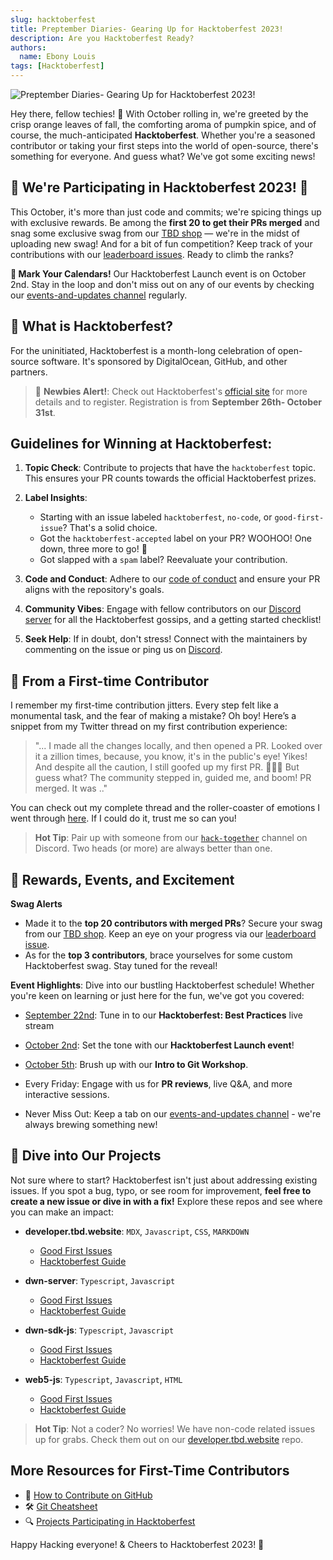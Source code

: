 ```yaml
---
slug: hacktoberfest
title: Preptember Diaries- Gearing Up for Hacktoberfest 2023!
description: Are you Hacktoberfest Ready?
authors:
  name: Ebony Louis
tags: [Hacktoberfest]
---
```


<head>
  <meta property="og:title" content="Preptember Diaries- Gearing Up for Hacktoberfest 2023!" />
  <meta property="og:type" content="website" />
  <meta property="og:url" content='https://developer.tbd.website/blog/hacktoberfest' />
  <meta name="og:description" content="Are you Hacktoberfest Ready?" />
  <meta property="og:image" content="https://developer.tbd.website/assets/images/hacktoberfest_blog-d6a7bfbc9dfe1c6fc35ee2d1feaa3ebf.png" /> 
  <meta name="twitter:card" content="summary_large_image" />
  <meta property="twitter:domain" content="developer.tbd.website" />
  <meta name="twitter:site" content="@tbdevs" />
  <meta name="twitter:title" content="Preptember Diaries- Gearing Up for Hacktoberfest 2023!" />
  <meta property="twitter:url" content='https://developer.tbd.website/blog/hacktoberfest' /> 
  <meta name="twitter:description" content="Are you Hacktoberfest Ready?" />
  <meta name="twitter:image" content="https://developer.tbd.website/assets/images/hacktoberfest_blog-d6a7bfbc9dfe1c6fc35ee2d1feaa3ebf.png" />

  <link rel="apple-touch-icon" href="https://developer.tbd.website/img/tbd-fav-icon-main.png" />
</head>

![Preptember Diaries- Gearing Up for Hacktoberfest 2023!](/img/hacktoberfest_blog.png)

Hey there, fellow techies! 🍁 With October rolling in, we're greeted by the crisp orange leaves of fall, the comforting aroma of pumpkin spice, and of course, the much-anticipated **Hacktoberfest**. Whether you're a seasoned contributor or taking your first steps into the world of open-source, there's something for everyone. And guess what? We've got some exciting news!

<!--truncate-->

## 🎉 We're Participating in Hacktoberfest 2023! 🎉

This October, it's more than just code and commits; we're spicing things up with exclusive rewards. Be among the **first 20 to get their PRs merged** and snag some exclusive swag from our [TBD shop](https://www.tbd.shop/) — we're in the midst of uploading new swag! And for a bit of fun competition? Keep track of your contributions with our [leaderboard issues](https://github.com/TBD54566975/developer.tbd.website/issues/721). Ready to climb the ranks?

**📅 Mark Your Calendars!** Our Hacktoberfest Launch event is on October 2nd. Stay in the loop and don't miss out on any of our events by checking our [events-and-updates channel](https://discord.com/invite/tbd) regularly.

## 📌 What is Hacktoberfest?

For the uninitiated, Hacktoberfest is a month-long celebration of open-source software. It's sponsored by DigitalOcean, GitHub, and other partners.

> 🔗 **Newbies Alert!**: Check out Hacktoberfest's [official site](https://hacktoberfest.com/participation/) for more details and to register. Registration is from **September 26th- October 31st**.

## Guidelines for Winning at Hacktoberfest:

1. **Topic Check**: Contribute to projects that have the `hacktoberfest` topic. This ensures your PR counts towards the official Hacktoberfest prizes.

2. **Label Insights**:

   - Starting with an issue labeled `hacktoberfest`, `no-code`, or `good-first-issue`? That's a solid choice.
   - Got the `hacktoberfest-accepted` label on your PR? WOOHOO! One down, three more to go! 🎉
   - Got slapped with a `spam` label? Reevaluate your contribution.

3. **Code and Conduct**: Adhere to our [code of conduct](https://developer.tbd.website/open-source/code-of-conduct) and ensure your PR aligns with the repository's goals.

4. **Community Vibes**: Engage with fellow contributors on our [Discord server](https://discord.com/invite/tbd) for all the Hacktoberfest gossips, and a getting started checklist!

5. **Seek Help**: If in doubt, don't stress! Connect with the maintainers by commenting on the issue or ping us on [Discord](https://discord.com/invite/tbd).

## 🎤 From a First-time Contributor

I remember my first-time contribution jitters. Every step felt like a monumental task, and the fear of making a mistake? Oh boy! Here’s a snippet from my Twitter thread on my first contribution experience:

> "... I made all the changes locally, and then opened a PR. Looked over it a zillion times, because, you know, it's in the public's eye! Yikes! And despite all the caution, I still goofed up my first PR. 🤦🏾‍♀️ But guess what? The community stepped in, guided me, and boom! PR merged. It was .."

You can check out my complete thread and the roller-coaster of emotions I went through [here](https://twitter.com/EbonyJLouis/status/1445864374762020866). If I could do it, trust me so can you!

> **Hot Tip**: Pair up with someone from our [`hack-together`](https://discord.com/invite/tbd) channel on Discord. Two heads (or more) are always better than one.

## 🎁 **Rewards, Events, and Excitement**

**Swag Alerts**

- Made it to the **top 20 contributors with merged PRs**? Secure your swag from our [TBD shop](https://www.tbd.shop/s/shop). Keep an eye on your progress via our [leaderboard issue](https://github.com/TBD54566975/developer.tbd.website/issues/721).
- As for the **top 3 contributors**, brace yourselves for some custom Hacktoberfest swag. Stay tuned for the reveal!

**Event Highlights**:
Dive into our bustling Hacktoberfest schedule! Whether you're keen on learning or just here for the fun, we've got you covered:

- [September 22nd](https://discord.com/events/937858703112155166/1154120972681621545): Tune in to our **Hacktoberfest: Best Practices** live stream

- [October 2nd](https://discord.com/events/937858703112155166/1154126364484583465): Set the tone with our **Hacktoberfest Launch event**!

- [October 5th](https://discord.com/events/937858703112155166/1154132976519618591): Brush up with our **Intro to Git Workshop**.

- Every Friday: Engage with us for **PR reviews**, live Q&A, and more interactive sessions.

- Never Miss Out: Keep a tab on our [events-and-updates channel](https://discord.com/invite/tbd) - we're always brewing something new!

## 📂 Dive into Our Projects

Not sure where to start? Hacktoberfest isn't just about addressing existing issues. If you spot a bug, typo, or see room for improvement, **feel free to create a new issue or dive in with a fix!** Explore these repos and see where you can make an impact:

- **developer.tbd.website**: `MDX`, `Javascript`, `CSS`, `MARKDOWN`

  - [Good First Issues](https://github.com/TBD54566975/developer.tbd.website/issues?q=is%3Aopen+is%3Aissue+label%3A%22good+first+issue%22)
  - [Hacktoberfest Guide](https://github.com/TBD54566975/developer.tbd.website#tbd-developer-site)

- **dwn-server**: `Typescript`, `Javascript`

  - [Good First Issues](https://github.com/TBD54566975/dwn-server/issues?q=is%3Aopen+is%3Aissue+label%3A%22good+first+issue%22)
  - [Hacktoberfest Guide](https://github.com/TBD54566975/dwn-server#dwn-server-)

- **dwn-sdk-js**: `Typescript`, `Javascript`

  - [Good First Issues](https://github.com/TBD54566975/dwn-sdk-js/issues?q=is%3Aopen+is%3Aissue+label%3A%22good+first+issue%22)
  - [Hacktoberfest Guide](https://github.com/TBD54566975/dwn-sdk-js#decentralized-web-node-dwn-sdk-)

- **web5-js**: `Typescript`, `Javascript`, `HTML`
  - [Good First Issues](https://github.com/TBD54566975/web5-js/issues?q=is%3Aopen+is%3Aissue+label%3A%22good+first+issue%22)
  - [Hacktoberfest Guide](https://github.com/TBD54566975/web5-js#web5-js-sdk)

> **Hot Tip**: Not a coder? No worries! We have non-code related issues up for grabs. Check them out on our [developer.tbd.website](https://github.com/TBD54566975/developer.tbd.website/issues?q=is%3Aopen+is%3Aissue+label%3Ano-code) repo.

## More Resources for First-Time Contributors

- 📖 [How to Contribute on GitHub](https://www.dataschool.io/how-to-contribute-on-github/)
- 🛠 [Git Cheatsheet](https://education.github.com/git-cheat-sheet-education.pdf)
- 🔍 [Projects Participating in Hacktoberfest](https://github.com/search?q=hacktoberfest&type=repositories&s=&o=desc)

Happy Hacking everyone! & Cheers to Hacktoberfest 2023! 🎉
